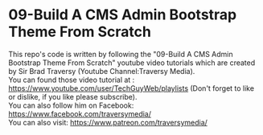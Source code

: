 # 09-Build A CMS Admin Bootstrap Theme From Scratch

This repo's code is written by following the "09-Build A CMS Admin Bootstrap Theme From Scratch" youtube video tutorials which are created by Sir Brad Traversy (Youtube Channel:Traversy Media). 
<br/>You can found those video tutorial at : https://www.youtube.com/user/TechGuyWeb/playlists (Don't forget to like or dislike, if you like please subscribe). 
<br/>You can also follow him on Facebook: https://www.facebook.com/traversymedia/
<br/>You can also visit: https://www.patreon.com/traversymedia/

